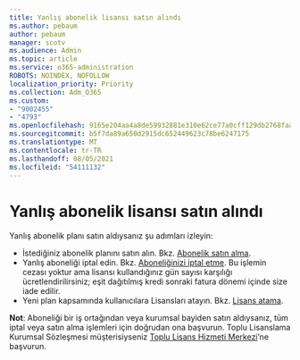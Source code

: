 ```yaml
---
title: Yanlış abonelik lisansı satın alındı
ms.author: pebaum
author: pebaum
manager: scotv
ms.audience: Admin
ms.topic: article
ms.service: o365-administration
ROBOTS: NOINDEX, NOFOLLOW
localization_priority: Priority
ms.collection: Adm_O365
ms.custom:
- "9002455"
- "4793"
ms.openlocfilehash: 9165e204aa4a8de59932881e310e62ce77a0cff129db2768faa464d4b2391159
ms.sourcegitcommit: b5f7da89a650d2915dc652449623c78be6247175
ms.translationtype: MT
ms.contentlocale: tr-TR
ms.lasthandoff: 08/05/2021
ms.locfileid: "54111132"
---
```

# <a name="purchased-wrong-subscription-license"></a>Yanlış abonelik lisansı satın alındı

Yanlış abonelik planı satın aldıysanız şu adımları izleyin:

- İstediğiniz abonelik planını satın alın. Bkz. [Abonelik satın alma](https://docs.microsoft.com/alchemyinsights/buy-a-subscription-to-office-365-for-business).
- Yanlış aboneliği iptal edin. Bkz. [Aboneliğinizi iptal etme](https://docs.microsoft.com/alchemyinsights/canceling-your-office-365-subscription).
Bu işlemin cezası yoktur ama lisansı kullandığınız gün sayısı karşılığı ücretlendirilirsiniz; eşit dağıtılmış kredi sonraki fatura dönemi içinde size iade edilir.
- Yeni plan kapsamında kullanıcılara Lisansları atayın. Bkz. [Lisans atama](https://docs.microsoft.com/alchemyinsights/how-to-assign-a-license-to-a-user).

**Not**: Aboneliği bir iş ortağından veya kurumsal bayiden satın aldıysanız, tüm iptal veya satın alma işlemleri için doğrudan ona başvurun. Toplu Lisanslama Kurumsal Sözleşmesi müşterisiyseniz [Toplu Lisans Hizmeti Merkezi](https://support.microsoft.com/help/4471406/how-to-contact-the-microsoft-volume-licensing-service-center)’ne başvurun.
